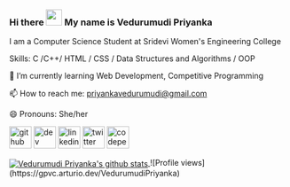 

<!--
**Vedurumudi-Priyanka/Vedurumudi-Priyanka** is a ✨ _special_ ✨ repository because its `README.md` (this file) appears on your GitHub profile.

Here are some ideas to get you started:

- 🔭 I’m currently working on ...
- 🌱 I’m currently learning ...
- 👯 I’m looking to collaborate on ...
- 🤔 I’m looking for help with ...
- 💬 Ask me about ...
- 📫 How to reach me: ... priyankavedurumudi@gmail.com
- 😄 Pronouns: She/her
- ⚡ Fun fact: ...
-->
### Hi there <img src="https://github.com/TheDudeThatCode/TheDudeThatCode/blob/master/Assets/Hi.gif" width="29px">   My name is Vedurumudi  Priyanka

I am a Computer Science Student at Sridevi Women's Engineering College

Skills: C /C++/ HTML / CSS / Data Structures and Algorithms / OOP

🌱 I’m currently learning Web Development, Competitive Programming

📫 How to reach me: priyankavedurumudi@gmail.com 

😄 Pronouns: She/her

[<img src='https://cdn.jsdelivr.net/npm/simple-icons@3.0.1/icons/github.svg' alt='github' height='40'>](https://github.com/Vedurumudi-Priyanka)  [<img src='https://cdn.jsdelivr.net/npm/simple-icons@3.0.1/icons/dev-dot-to.svg' alt='dev' height='40'>](https://dev.to/vedurumudipriyanka)  [<img src='https://cdn.jsdelivr.net/npm/simple-icons@3.0.1/icons/linkedin.svg' alt='linkedin' height='40'>](https://www.linkedin.com/in/vedurumudi-priyanka/)  [<img src='https://cdn.jsdelivr.net/npm/simple-icons@3.0.1/icons/twitter.svg' alt='twitter' height='40'>](https://twitter.com/VedurumudiP)  [<img src='https://cdn.jsdelivr.net/npm/simple-icons@3.0.1/icons/codepen.svg' alt='codepen' height='40'>](https://codepen.io/Vedurumudi-Priyanka)

<a href="https://github.com/Vedurumudi-Priyanka/github-readme-stats">
  <img align="center" src="https://github-readme-stats.anuraghazra1.vercel.app/api?username=Vedurumudi-Priyanka&show_icons=true&include_all_commits=true&theme=material-palenight" alt="  Vedurumudi Priyanka's github stats" />
</a> ![Profile views](https://gpvc.arturio.dev/VedurumudiPriyanka) 


  







